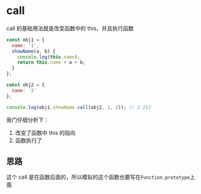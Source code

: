 # call

call 的基础用法就是改变函数中的 this，并且执行函数

```js
const obj1 = {
  name: '1',
  showName(a, b) {
    console.log(this.name);
    return this.name + a + b;
  }
};

const obj2 = {
  name: '2'
};

console.log(obj1.showName.call(obj2, 1, 2)); // 2 212
```

我门仔细分析下：

1. 改变了函数中 this 的指向
2. 函数执行了

## 思路

这个 call 是在函数后面的，所以模拟的这个函数也要写在`Function.prototype`上面
